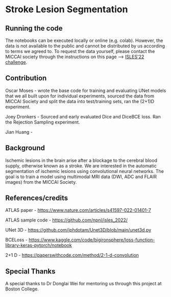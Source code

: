 # Stroke Lesion Segmentation

## Running the code
The notebooks can be executed locally or online (e.g. colab). However, the data is not available to the public and cannot be distributed by us according to terms we agreed to. To request the data yourself, please contact the MICCAI society through the instructions on this page --> [ISLES'22 challenge](https://isles22.grand-challenge.org/dataset/).

## Contribution
Oscar Moses - wrote the base code for training and evaluating UNet models that we all built upon for individual experiments, sourced the data from MICCAI Society and split the data into test/training sets, ran the (2+1)D experiment.

Joey Dronkers - Sourced and early evaluated Dice and DiceBCE loss. Ran the Rejection Sampling experiment. 

Jian Huang - 

## Background
Ischemic lesions in the brain arise after a blockage to the cerebral blood supply, otherwise known as a stroke. We are interested in the automatic segmentation of ischemic lesions using convolutional neural networks. The goal is to train a model using multimodal MRI data (DWI, ADC and FLAIR images) from the MICCAI Society. 


## References/credits
ATLAS paper - https://www.nature.com/articles/s41597-022-01401-7 

ATLAS sample code - https://github.com/npnl/isles_2022/ 

UNet 3D - https://github.com/jphdotam/Unet3D/blob/main/unet3d.py 

BCELoss - https://www.kaggle.com/code/bigironsphere/loss-function-library-keras-pytorch/notebook 

2+1 D - https://paperswithcode.com/method/2-1-d-convolution 


## Special Thanks
A special thanks to Dr Donglai Wei for mentoring us through this project at Boston College.
